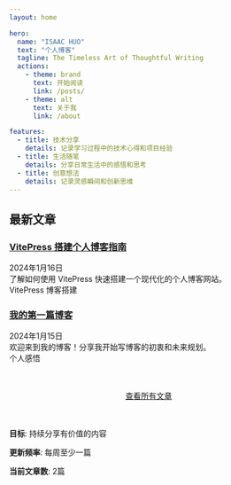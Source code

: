 ```yaml
---
layout: home

hero:
  name: "ISAAC HUO"
  text: "个人博客"
  tagline: The Timeless Art of Thoughtful Writing
  actions:
    - theme: brand
      text: 开始阅读
      link: /posts/
    - theme: alt
      text: 关于我
      link: /about

features:
  - title: 技术分享
    details: 记录学习过程中的技术心得和项目经验
  - title: 生活随笔  
    details: 分享日常生活中的感悟和思考
  - title: 创意想法
    details: 记录灵感瞬间和创新思维
---
```


<div class="geometric-decoration"></div>

<div class="centered-content">

## 最新文章

<div class="posts-grid">

<article class="blog-card">
  <h3><a href="/My_Blog/posts/vitepress-guide">VitePress 搭建个人博客指南</a></h3>
  <div class="meta">2024年1月16日</div>
  <div class="description">了解如何使用 VitePress 快速搭建一个现代化的个人博客网站。</div>
  <div>
    <span class="tag">VitePress</span>
    <span class="tag">博客搭建</span>
  </div>
</article>

<article class="blog-card">
  <h3><a href="/My_Blog/posts/first-post">我的第一篇博客</a></h3>
  <div class="meta">2024年1月15日</div>
  <div class="description">欢迎来到我的博客！分享我开始写博客的初衷和未来规划。</div>
  <div>
    <span class="tag">个人感悟</span>
  </div>
</article>

</div>

<div style="text-align: center; margin: 3rem 0;">
  <a href="/My_Blog/posts/" class="minimal-button">查看所有文章</a>
</div>

</div>

<div class="divider"></div>

<div class="stats-section">
  <p><strong>目标</strong>: 持续分享有价值的内容</p>
  <p><strong>更新频率</strong>: 每周至少一篇</p>
  <p><strong>当前文章数</strong>: 2篇</p>
</div>
